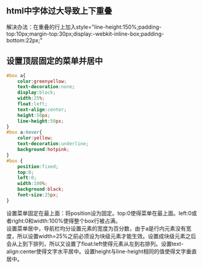 ## html中字体过大导致上下重叠
解决办法：在重叠的行上加入style="line-height:150%;padding-top:10px;margin-top:30px;display:-webkit-inline-box;padding-bottom:22px;"
## 设置顶层固定的菜单并居中
```css
#box a{
    color:greenyellow;
    text-decoration:none;
    display:block;
    width:25%;
    float:left;
    text-align:center;
    height:50px;
    line-height:50px;
}
#box a:hover{
    color:yellow;
    text-decoration:underline;
    background:hotpink;
}
#box {
    position:fixed;
    top:0;
    left:0;
    width:100%;
    background:black;
    font-size:25px;
}
```
设置菜单固定在最上面：将position设为固定。top:0使得菜单在最上面。left:0或者right:0和width:100%使得整个box行被占满。   
设置菜单居中，导航栏均分设置元素的宽度为百分数，由于a是行内元素没有宽度，所以设置width=25%之前必须设为块级元素才能生效。设置成块级元素之后会从上到下排列，所以又设置了float:left使得元素从左到右排列。设置text-align:center使得文字水平居中。设置height与line-height相同的值使得文字垂直居中。